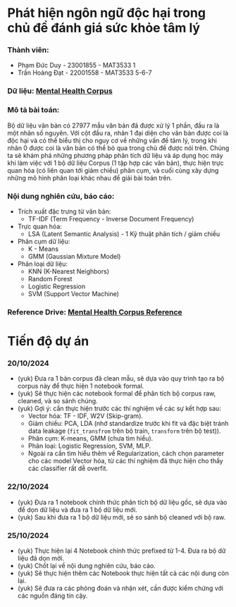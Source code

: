 # Phát hiện ngôn ngữ độc hại trong chủ đề đánh giá sức khỏe tâm lý

### Thành viên:
- Phạm Đức Duy - 23001855 - MAT3533 1
- Trần Hoàng Đạt - 22001558 - MAT3533 5-6-7 

### Dữ liệu: [Mental Health Corpus](https://www.kaggle.com/datasets/reihanenamdari/mental-health-corpus)

### Mô tả bài toán:

Bộ dữ liệu văn bản có 27977 mẫu văn bản đã được xử lý 1 phần, đầu ra là một nhãn số nguyên. Với cột đầu ra, nhãn 1 đại diện cho văn bản được coi là độc hại và có thể biểu thị cho nguy cơ về những vấn đề tâm lý, trong khi nhãn 0 được coi là văn bản có thể bỏ qua trong chủ đề được nói trên. Chúng ta sẽ khám phá những phương pháp phân tích dữ liệu và áp dụng học máy khi làm việc với 1 bộ dữ liệu Corpus (1 tập hợp các văn bản), thực hiện trực quan hóa (có liên quan tới giảm chiều) phân cụm, và cuối cùng xây dựng những mô hình phân loại khác nhau để giải bài toán trên.

### Nội dung nghiên cứu, báo cáo:
- Trích xuất đặc trưng từ văn bản:
  - TF-IDF (Term Frequency - Inverse Document Frequency)
- Trực quan hóa:
  - LSA (Latent Semantic Analysis) - 1 Kỹ thuật phân tích / giảm chiều
- Phân cụm dữ liệu:
  - K - Means
  - GMM (Gaussian Mixture Model)
- Phân loại dữ liệu:
  - KNN (K-Nearest Neighbors)
  - Random Forest
  - Logistic Regression
  - SVM (Support Vector Machine)


### Reference Drive: [Mental Health Corpus Reference](https://drive.google.com/drive/u/1/folders/11GuJep29z7McalT862tMo4iGPzP-EAg3)

# Tiến độ dự án

### 20/10/2024
- (yuk) Đưa ra 1 bản corpus đã clean mẫu, sẽ dựa vào quy trình tạo ra bộ corpus này để thực hiện 1 notebook formal.
- (yuk) Sẽ thực hiện các notebook formal để phân tích bộ corpus raw, cleaned, và so sánh chúng.
- (yuk) Gợi ý: cần thực hiện trước các thí nghiệm về các sự kết hợp sau:
  - Vector hóa: TF - IDF, W2V (Skip-gram).
  - Giảm chiều: PCA, LDA (nhớ standardize trước khi fit và đặc biệt tránh data leakage (`fit_transfrom` trên bộ train, `transform` trên bộ test)).
  - Phân cụm: K-means, GMM (chưa tìm hiểu).
  - Phân loại: Logistic Regression, SVM, MLP.
  - Ngoài ra cần tìm hiểu thêm về Regularization, cách chọn parameter cho các model Vector hóa, từ các thí nghiệm đã thực hiện cho thấy các classifier rất dễ overfit.
 
### 22/10/2024
- (yuk) Đưa ra 1 notebook chính thức phân tích bộ dữ liệu gốc, sẽ dựa vào để dọn dữ liệu và đưa ra 1 bộ dữ liệu mới.
- (yuk) Sau khi đưa ra 1 bộ dữ liệu mới, sẽ so sánh bộ cleaned với bộ raw.

### 25/10/2024
- (yuk) Thực hiện lại 4 Notebook chính thức prefixed từ 1-4. Đưa ra bộ dữ liệu đã dọn mới.
- (yuk) Chốt lại về nội dung nghiên cứu, báo cáo.
- (yuk) Sẽ thực hiện thêm các Notebook thực hiện tất cả các nội dung còn lại.
- (yuk) Sẽ đưa ra các phỏng đoán và nhận xét, cần được kiểm chứng với các nguồn đáng tin cậy.
